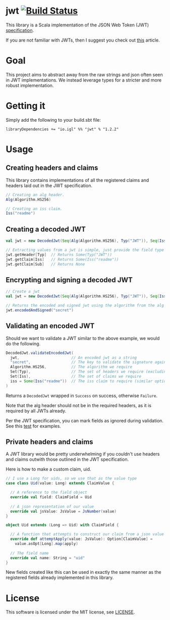 # jwt [![Build Status](https://travis-ci.org/iain-logan/jwt.svg?branch=master)](https://travis-ci.org/iain-logan/jwt)
This library is a Scala implementation of the JSON Web Token (JWT) [specification](http://self-issued.info/docs/draft-ietf-oauth-json-web-token.html).

If you are not familiar with JWTs, then I suggest you check out [this](https://developer.atlassian.com/static/connect/docs/latest/concepts/understanding-jwt.html) article.
# Goal
This project aims to abstract away from the raw strings and json often seen in JWT implementations. We instead leverage types for a stricter and more robust implementation.
# Getting it
Simply add the following to your build.sbt file:

`libraryDependencies += "io.igl" %% "jwt" % "1.2.2"`

# Usage
Creating headers and claims 
---------------------------
This library contains implementations of all the registered claims and headers laid out in the JWT specification.
```scala
// Creating an alg header.
Alg(Algorithm.HS256)

// Creating an iss claim.
Iss("readme")
```
Creating a decoded JWT
----------------------
```scala
val jwt = new DecodedJwt(Seq(Alg(Algorithm.HS256), Typ("JWT")), Seq(Iss("readme")))

// Extracting values from a jwt is simple, just provide the field type
jwt.getHeader[Typ]  // Returns Some(Typ("JWT"))
jwt.getClaim[Iss]   // Returns Some(Iss("readme"))
jwt.getClaim[Sub]   // Returns None
```
Encrypting and signing a decoded JWT
------------------------------------
```scala
// Create a jwt
val jwt = new DecodedJwt(Seq(Alg(Algorithm.HS256), Typ("JWT")), Seq(Iss("readme")))

// Returns the encoded and signed jwt using the algorithm from the alg header, and the secret provided.
jwt.encodedAndSigned("secret")
```
Validating an encoded JWT
-------------------------

Should we want to validate a JWT similar to the above example, we would do the following.

```scala
DecodedJwt.validateEncodedJwt(
  jwt,                       // An encoded jwt as a string
  "secret",                  // The key to validate the signature against
  Algorithm.HS256,           // The algorithm we require
  Set(Typ),                  // The set of headers we require (excluding alg)
  Set(Iss),                  // The set of claims we require
  iss = Some(Iss("readme"))  // The iss claim to require (similar optional arguments exist for all registered claims)
)
```
Returns a `DecodedJwt` wrapped in `Success` on success, otherwise `Failure`.

Note that the alg header should not be in the required headers, as it is required by all JWTs already.

Per the JWT specification, you can mark fields as ignored during validation. See this [test](https://github.com/iain-logan/jwt/blob/master/src/test/scala/io/igl/jwt/JwtSpec.scala?#L160) for examples.

Private headers and claims
--------------------------
A JWT library would be pretty underwhelming if you couldn't use headers and claims outwith those outlined in the JWT specification.

Here is how to make a custom claim, uid.
```scala
// I use a Long for uids, so we use that as the value type
case class Uid(value: Long) extends ClaimValue {

  // A reference to the field object
  override val field: ClaimField = Uid
  
  // A json representation of our value
  override val jsValue: JsValue = JsNumber(value)
}

object Uid extends (Long => Uid) with ClaimField {

  // A function that attempts to construct our claim from a json value
  override def attemptApply(value: JsValue): Option[ClaimValue] =
    value.asOpt[Long].map(apply)
  
  // The field name  
  override val name: String = "uid"
}
```
New fields created like this can be used in exactly the same manner as the registered fields already implemented in this library.

# License
This software is licensed under the MIT license, see [LICENSE](https://github.com/iain-logan/jwt/blob/master/LICENSE).
